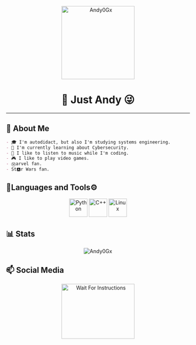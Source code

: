 
<div id="Logo" align="center ">
    <img src="https://avatars.githubusercontent.com/u/95187524?v=4" alt="Andy0Gx" title= "Andy0Gx" width="200" />
    <h1>👋 Just Andy 😜</h1>
</div>

---

## 📖 About Me
```md
- 🎓 I'm autodidact, but also I'm studying systems engineering.
- 🌱 I'm currently learning about Cybersecurity.
- 🎵 I like to listen to music while I'm coding.
- 🎮 I like to play video games.
- Ⓜ️arvel fan.
- St🅰️r Wars fan.
``` 

## 🦠Languages and Tools⚙️

<div align="center">
    <img src="https://cdn.jsdelivr.net/gh/devicons/devicon/icons/python/python-original.svg" alt="Python" width = 50 title= "Python"/>
    <img src="https://cdn.jsdelivr.net/gh/devicons/devicon/icons/cplusplus/cplusplus-original.svg" alt="C++" width = 50 title= "C++"/>          
    <img src="https://cdn.jsdelivr.net/gh/devicons/devicon/icons/linux/linux-original.svg" alt="Linux" width = 50 title= "Linux" />
</div>

## 📊 Stats

<div align="center">
    <img src="https://github-readme-stats.vercel.app/api?username=Andy0Gx&show_icons=true&theme=dark" alt="Andy0Gx" />
</div>

## 📫 Social Media

<div align= "center">
    <img src="https://images.pexels.com/photos/16197675/pexels-photo-16197675.jpeg?auto=compress&cs=tinysrgb&w=600&lazy=load" alt="Wait For Instructions" width = 200 height= 150 title= "Wait For Instructions" />
</div>
